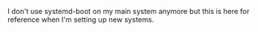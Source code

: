 I don't use systemd-boot on my main system anymore but this is here for reference
when I'm setting up new systems.
